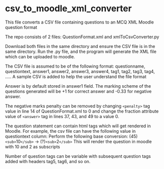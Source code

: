 # csv_to_moodle_xml_converter
This file converts a CSV file containing questions to an MCQ XML Moodle question format

The repo consists of 2 files: QuestionFormat.xml and xmlToCsvConverter.py

Download both files in the same directory and ensure the CSV file is in the same directory. Run the .py file, and the program will generate the XML file which can be uploaded to moodle.

The CSV file is assumed to be of the following format:
questionname, questiontext, answer1, answer2,	answer3, answer4,	tag1, tag2,	tag3, tag4, .....
A sample CSV is added to help the user understand the file format

Answer is by default stored in answer1 field.
The marking scheme of the questions generated will be +1 for correct answer and -0.33 for negative answer.

The negative marks penalty can be removed by changing `<penalty>` tag value in line 14 of QuestionFormat.xml to 0 and change the fraction attribute value of `<answer>` tag in lines 37, 43, and 49 to a value 0.

The question statement can contain html tags which will get rendered in Moodle. 
  For example, the csv file can have the following value in questiontext column:
  Perform the following base conversion: (45)`<sub>`10`</sub>` -> (?)`<sub>`2`</sub>`
  This will render the question in moodle with 10 and 2 as subscripts
  

Number of question tags can be variable with subsequent question tags added with headers tag5, tag6, and so on.

